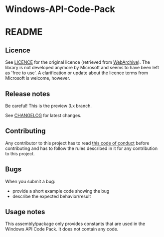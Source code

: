 ﻿Windows-API-Code-Pack
=====================

README
======

Licence
-------

See [LICENCE](https://github.com/pierresprim/Windows-API-Code-Pack/blob/master/LICENCE) for the original licence (retrieved from [WebArchive](http://web.archive.org/web/20130717101016/http://archive.msdn.microsoft.com/WindowsAPICodePack/Project/License.aspx)). The library is not developed anymore by Microsoft and seems to have been left as 'free to use'. A clarification or update about the licence terms from Microsoft is welcome, however.
 
Release notes
-------------

Be careful! This is the preview 3.x branch.

See [CHANGELOG](https://github.com/pierresprim/Windows-API-Code-Pack/blob/master/CHANGELOG) for latest changes.

Contributing
------------

Any contributor to this project has to read [this code of conduct](https://github.com/pierresprim/Windows-API-Code-Pack/blob/master/CODE_OF_CONDUCT.md) before contributing and has to follow the rules described in it for any contribution to this project.

Bugs
----

When you submit a bug:

 - provide a short example code showing the bug
 - describe the expected behavior/result

Usage notes
-----------

This assembly/package only provides constants that are used in the Windows API Code Pack. It does not contain any code.
